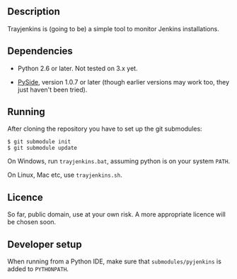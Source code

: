 Description
-----------

Trayjenkins is (going to be) a simple tool to monitor Jenkins
installations.

Dependencies
------------

* Python 2.6 or later. Not tested on 3.x yet.

* [PySide](http://www.pyside.org/), version 1.0.7 or later (though
  earlier versions may work too, they just haven't been tried).

Running
-------

After cloning the repository you have to set up the git submodules:

    $ git submodule init
    $ git submodule update

On Windows, run `trayjenkins.bat`, assuming python is on your system
`PATH`.

On Linux, Mac etc, use `trayjenkins.sh`.

Licence
-------

So far, public domain, use at your own risk. A more appropriate
licence will be chosen soon.

Developer setup
---------------

When running from a Python IDE, make sure that `submodules/pyjenkins`
is added to `PYTHONPATH`.
